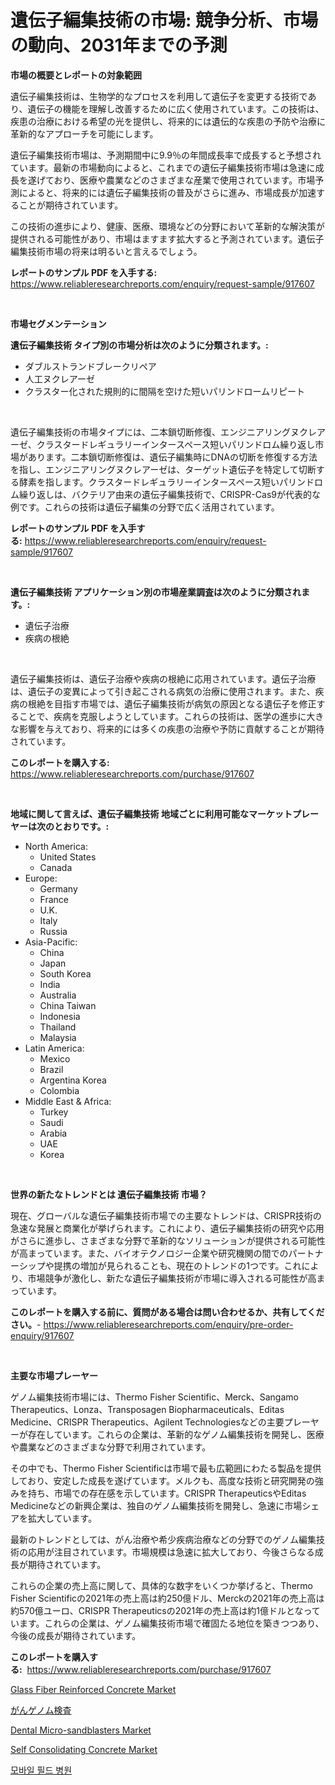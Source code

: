<p><h1>遺伝子編集技術の市場: 競争分析、市場の動向、2031年までの予測</h1></p><p><strong>市場の概要とレポートの対象範囲</strong></p>
<p><p>遺伝子編集技術は、生物学的なプロセスを利用して遺伝子を変更する技術であり、遺伝子の機能を理解し改善するために広く使用されています。この技術は、疾患の治療における希望の光を提供し、将来的には遺伝的な疾患の予防や治療に革新的なアプローチを可能にします。</p><p>遺伝子編集技術市場は、予測期間中に9.9％の年間成長率で成長すると予想されています。最新の市場動向によると、これまでの遺伝子編集技術市場は急速に成長を遂げており、医療や農業などのさまざまな産業で使用されています。市場予測によると、将来的には遺伝子編集技術の普及がさらに進み、市場成長が加速することが期待されています。</p><p>この技術の進歩により、健康、医療、環境などの分野において革新的な解決策が提供される可能性があり、市場はますます拡大すると予測されています。遺伝子編集技術市場の将来は明るいと言えるでしょう。</p></p>
<p><strong>レポートのサンプル PDF を入手する:</strong> <a href="https://www.reliableresearchreports.com/enquiry/request-sample/917607">https://www.reliableresearchreports.com/enquiry/request-sample/917607</a></p>
<p>&nbsp;</p>
<p><strong>市場セグメンテーション</strong></p>
<p><strong>遺伝子編集技術 タイプ別の市場分析は次のように分類されます。:</strong></p>
<p><ul><li>ダブルストランドブレークリペア</li><li>人工ヌクレアーゼ</li><li>クラスター化された規則的に間隔を空けた短いパリンドロームリピート</li></ul></p>
<p>&nbsp;</p>
<p><p>遺伝子編集技術の市場タイプには、二本鎖切断修復、エンジニアリングヌクレアーゼ、クラスタードレギュラリーインタースペース短いパリンドロム繰り返し市場があります。二本鎖切断修復は、遺伝子編集時にDNAの切断を修復する方法を指し、エンジニアリングヌクレアーゼは、ターゲット遺伝子を特定して切断する酵素を指します。クラスタードレギュラリーインタースペース短いパリンドロム繰り返しは、バクテリア由来の遺伝子編集技術で、CRISPR-Cas9が代表的な例です。これらの技術は遺伝子編集の分野で広く活用されています。</p></p>
<p><strong>レポートのサンプル PDF を入手する:</strong>&nbsp;<a href="https://www.reliableresearchreports.com/enquiry/request-sample/917607">https://www.reliableresearchreports.com/enquiry/request-sample/917607</a></p>
<p>&nbsp;</p>
<p><strong> 遺伝子編集技術 アプリケーション別の市場産業調査は次のように分類されます。:</strong></p>
<p><ul><li>遺伝子治療</li><li>疾病の根絶</li></ul></p>
<p>&nbsp;</p>
<p><p>遺伝子編集技術は、遺伝子治療や疾病の根絶に応用されています。遺伝子治療は、遺伝子の変異によって引き起こされる病気の治療に使用されます。また、疾病の根絶を目指す市場では、遺伝子編集技術が病気の原因となる遺伝子を修正することで、疾病を克服しようとしています。これらの技術は、医学の進歩に大きな影響を与えており、将来的には多くの疾患の治療や予防に貢献することが期待されています。</p></p>
<p><strong>このレポートを購入する:</strong>&nbsp; <a href="https://www.reliableresearchreports.com/purchase/917607">https://www.reliableresearchreports.com/purchase/917607</a></p>
<p>&nbsp;</p>
<p><strong>地域に関して言えば、遺伝子編集技術 地域ごとに利用可能なマーケットプレーヤーは次のとおりです。:</strong></p>
<p><ul>
    <li>
        North America:
        <ul>
            <li>United States</li>
            <li>Canada</li>
        </ul>
    </li>
    <li>
        Europe:
        <ul>
            <li>Germany</li>
            <li>France</li>
            <li>U.K.</li>
            <li>Italy</li>
            <li>Russia</li>
        </ul>
    </li>
    <li>
        Asia-Pacific:
        <ul>
            <li>China</li>
            <li>Japan</li>
            <li>South Korea</li>
            <li>India</li>
            <li>Australia</li>
            <li>China Taiwan</li>
            <li>Indonesia</li>
            <li>Thailand</li>
            <li>Malaysia</li>
        </ul>
    </li>
    <li>
        Latin America:
        <ul>
            <li>Mexico</li>
            <li>Brazil</li>
            <li>Argentina Korea</li>
            <li>Colombia</li>
        </ul>
    </li>
    <li>
        Middle East & Africa:
        <ul>
            <li>Turkey</li>
            <li>Saudi</li>
            <li>Arabia</li>
            <li>UAE</li>
            <li>Korea</li>
        </ul>
    </li>
    </ul></p>
<p>&nbsp;</p>
<p><strong>世界の新たなトレンドとは 遺伝子編集技術 市場？</strong></p>
<p><p>現在、グローバルな遺伝子編集技術市場での主要なトレンドは、CRISPR技術の急速な発展と商業化が挙げられます。これにより、遺伝子編集技術の研究や応用がさらに進歩し、さまざまな分野で革新的なソリューションが提供される可能性が高まっています。また、バイオテクノロジー企業や研究機関の間でのパートナーシップや提携の増加が見られることも、現在のトレンドの1つです。これにより、市場競争が激化し、新たな遺伝子編集技術が市場に導入される可能性が高まっています。</p></p>
<p><strong>このレポートを購入する前に、質問がある場合は問い合わせるか、共有してください。</strong>- <a href="https://www.reliableresearchreports.com/enquiry/pre-order-enquiry/917607">https://www.reliableresearchreports.com/enquiry/pre-order-enquiry/917607</a></p>
<p>&nbsp;</p>
<p><strong>主要な市場プレーヤー</strong></p>
<p><p>ゲノム編集技術市場には、Thermo Fisher Scientific、Merck、Sangamo Therapeutics、Lonza、Transposagen Biopharmaceuticals、Editas Medicine、CRISPR Therapeutics、Agilent Technologiesなどの主要プレーヤーが存在しています。これらの企業は、革新的なゲノム編集技術を開発し、医療や農業などのさまざまな分野で利用されています。</p><p>その中でも、Thermo Fisher Scientificは市場で最も広範囲にわたる製品を提供しており、安定した成長を遂げています。メルクも、高度な技術と研究開発の強みを持ち、市場での存在感を示しています。CRISPR TherapeuticsやEditas Medicineなどの新興企業は、独自のゲノム編集技術を開発し、急速に市場シェアを拡大しています。</p><p>最新のトレンドとしては、がん治療や希少疾病治療などの分野でのゲノム編集技術の応用が注目されています。市場規模は急速に拡大しており、今後さらなる成長が期待されています。</p><p>これらの企業の売上高に関して、具体的な数字をいくつか挙げると、Thermo Fisher Scientificの2021年の売上高は約250億ドル、Merckの2021年の売上高は約570億ユーロ、CRISPR Therapeuticsの2021年の売上高は約1億ドルとなっています。これらの企業は、ゲノム編集技術市場で確固たる地位を築きつつあり、今後の成長が期待されています。</p></p>
<p><strong>このレポートを購入する:</strong>&nbsp;&nbsp;<a href="https://www.reliableresearchreports.com/purchase/917607">https://www.reliableresearchreports.com/purchase/917607</a></p>
<p><p><a href="https://view.publitas.com/reportprime-1/glass-fiber-reinforced-concrete-market-size-growth-outlook-from-2024-to-2031-projecting-at-markets-trends-analysis-by-application-regional-outlook-and-revenue/">Glass Fiber Reinforced Concrete Market</a></p><p><a href="https://medium.com/@minnieebert2827/%E3%81%8C%E3%82%93%E3%82%B2%E3%83%8E%E3%83%A0%E6%A4%9C%E6%9F%BB%E5%B8%82%E5%A0%B4%E8%A6%8F%E6%A8%A1%E3%81%AF-%E4%B8%96%E7%95%8C%E3%81%AE%E7%94%A3%E6%A5%AD%E3%81%AB%E3%81%8A%E3%81%84%E3%81%A6%E6%9C%80%E8%89%AF%E3%81%AE%E3%83%9E%E3%83%BC%E3%82%B1%E3%83%86%E3%82%A3%E3%83%B3%E3%82%B0%E3%83%81%E3%83%A3%E3%83%8D%E3%83%AB%E3%82%92%E6%98%8E%E3%82%89%E3%81%8B%E3%81%AB%E3%81%97%E3%81%BE%E3%81%99-4680c7e4f2c1">がんゲノム検査</a></p><p><a href="https://meowing-canidae-761.notion.site/Dental-Micro-sandblasters-Market-Size-Focuses-on-Market-Dynamics-In-Depth-Analysis-and-Future-Proje-48ab69e8a3b24a118693f82367067553">Dental Micro-sandblasters Market</a></p><p><a href="https://view.publitas.com/reportprime-1/self-consolidating-concrete-market-offers-provide-insightful-data-for-the-time-period-from-2024-to-2031-and-also-provide-analysis-based-on-application-type-and-region/">Self Consolidating Concrete Market</a></p><p><a href="https://medium.com/@timothychapman46/%EB%AA%A8%EB%B0%94%EC%9D%BC-%ED%98%84%EC%9E%A5-%EB%B3%91%EC%9B%90-%EC%8B%9C%EC%9E%A5-%EA%B7%9C%EB%AA%A8%EB%8A%94-%EA%B8%80%EB%A1%9C%EB%B2%8C-%EC%82%B0%EC%97%85%EC%97%90%EC%84%9C-%EC%B5%9C%EC%83%81%EC%9D%98-%EB%A7%88%EC%BC%80%ED%8C%85-%EC%B1%84%EB%84%90%EC%9D%84-%EB%B3%B4%EC%97%AC%EC%A4%8D%EB%8B%88%EB%8B%A4-5458b7a59b32">모바일 필드 병원</a></p></p>
